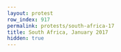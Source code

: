 ```yaml
---
layout: protest
row_index: 917
permalink: protests/south-africa-17
title: South Africa, January 2017
hidden: true
---
```

